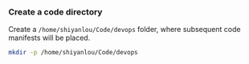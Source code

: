 ### Create a code directory

Create a `/home/shiyanlou/Code/devops` folder, where subsequent code manifests will be placed.

```bash
mkdir -p /home/shiyanlou/Code/devops
```
